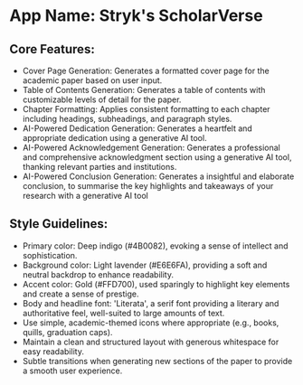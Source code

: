 # **App Name**: Stryk's ScholarVerse

## Core Features:

- Cover Page Generation: Generates a formatted cover page for the academic paper based on user input.
- Table of Contents Generation: Generates a table of contents with customizable levels of detail for the paper.
- Chapter Formatting: Applies consistent formatting to each chapter including headings, subheadings, and paragraph styles.
- AI-Powered Dedication Generation: Generates a heartfelt and appropriate dedication using a generative AI tool.
- AI-Powered Acknowledgement Generation: Generates a professional and comprehensive acknowledgment section using a generative AI tool, thanking relevant parties and institutions.
- AI-Powered Conclusion Generation: Generates a insightful and elaborate conclusion, to summarise the key highlights and takeaways of your research with a generative AI tool

## Style Guidelines:

- Primary color: Deep indigo (#4B0082), evoking a sense of intellect and sophistication.
- Background color: Light lavender (#E6E6FA), providing a soft and neutral backdrop to enhance readability.
- Accent color: Gold (#FFD700), used sparingly to highlight key elements and create a sense of prestige.
- Body and headline font: 'Literata', a serif font providing a literary and authoritative feel, well-suited to large amounts of text.
- Use simple, academic-themed icons where appropriate (e.g., books, quills, graduation caps).
- Maintain a clean and structured layout with generous whitespace for easy readability.
- Subtle transitions when generating new sections of the paper to provide a smooth user experience.